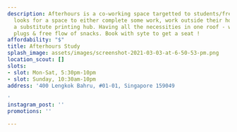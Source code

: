 ```yaml
---
description: Afterhours is a co-working space targetted to students/freelancers who
  looks for a space to either complete some work, work outside their homes or needs
  a substitute printing hub. Having all the necessities in one roof - wifi, power
  plugs & free flow of snacks. Book with syte to get a seat !
affordability: "$"
title: Afterhours Study
splash_image: assets/images/screenshot-2021-03-03-at-6-50-53-pm.png
location_scout: []
slots:
- slot: Mon-Sat, 5:30pm-10pm
- slot: Sunday, 10:30am-10pm
address: '400 Lengkok Bahru, #01-01, Singapore 159049

'
instagram_post: ''
promotions: ''

---
```

